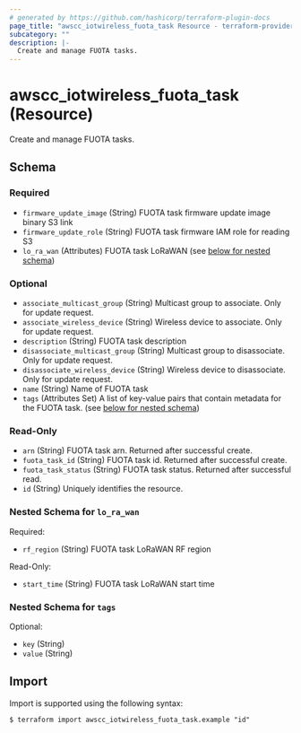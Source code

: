 ```yaml
---
# generated by https://github.com/hashicorp/terraform-plugin-docs
page_title: "awscc_iotwireless_fuota_task Resource - terraform-provider-awscc"
subcategory: ""
description: |-
  Create and manage FUOTA tasks.
---
```


# awscc_iotwireless_fuota_task (Resource)

Create and manage FUOTA tasks.



<!-- schema generated by tfplugindocs -->
## Schema

### Required

- `firmware_update_image` (String) FUOTA task firmware update image binary S3 link
- `firmware_update_role` (String) FUOTA task firmware IAM role for reading S3
- `lo_ra_wan` (Attributes) FUOTA task LoRaWAN (see [below for nested schema](#nestedatt--lo_ra_wan))

### Optional

- `associate_multicast_group` (String) Multicast group to associate. Only for update request.
- `associate_wireless_device` (String) Wireless device to associate. Only for update request.
- `description` (String) FUOTA task description
- `disassociate_multicast_group` (String) Multicast group to disassociate. Only for update request.
- `disassociate_wireless_device` (String) Wireless device to disassociate. Only for update request.
- `name` (String) Name of FUOTA task
- `tags` (Attributes Set) A list of key-value pairs that contain metadata for the FUOTA task. (see [below for nested schema](#nestedatt--tags))

### Read-Only

- `arn` (String) FUOTA task arn. Returned after successful create.
- `fuota_task_id` (String) FUOTA task id. Returned after successful create.
- `fuota_task_status` (String) FUOTA task status. Returned after successful read.
- `id` (String) Uniquely identifies the resource.

<a id="nestedatt--lo_ra_wan"></a>
### Nested Schema for `lo_ra_wan`

Required:

- `rf_region` (String) FUOTA task LoRaWAN RF region

Read-Only:

- `start_time` (String) FUOTA task LoRaWAN start time


<a id="nestedatt--tags"></a>
### Nested Schema for `tags`

Optional:

- `key` (String)
- `value` (String)

## Import

Import is supported using the following syntax:

```shell
$ terraform import awscc_iotwireless_fuota_task.example "id"
```
